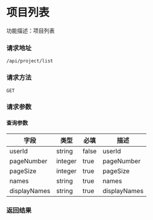 # 项目列表
功能描述：项目列表

### 请求地址
```
/api/project/list
```

### 请求方法
`GET`
### 请求参数

#### 查询参数

| 字段 | 类型 | 必填 | 描述 |
| -------- | -------- | -------- | -------- |
| userId     | string   | false       | userId |
| pageNumber     | integer   | true       | pageNumber |
| pageSize     | integer   | true       | pageSize |
| names     | string   | true       | names |
| displayNames     | string   | true       | displayNames |



### 返回结果

